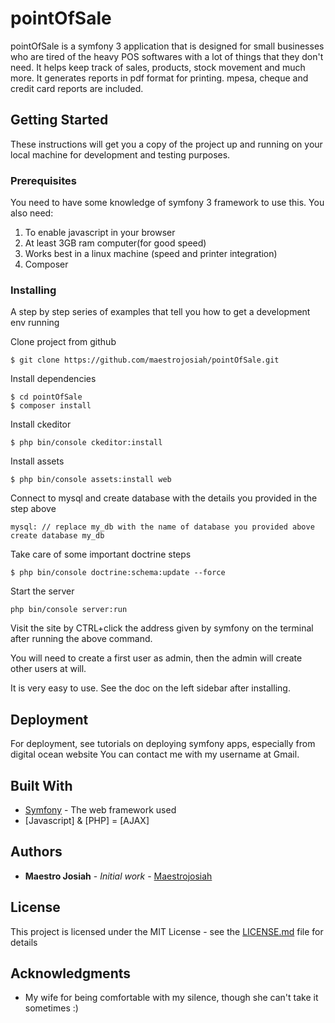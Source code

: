 # pointOfSale

pointOfSale is a symfony 3 application that is designed for small businesses who are tired of the heavy POS softwares with a lot of things that they don't need. It helps keep track of sales, products, stock movement and much more. It generates reports in pdf format for printing. mpesa, cheque and credit card reports are included.

## Getting Started

These instructions will get you a copy of the project up and running on your local machine for development and testing purposes.

### Prerequisites

You need to have some knowledge of symfony 3 framework to use this.
You also need:
1. To enable javascript in your browser
2. At least 3GB ram computer(for good speed)
3. Works best in a linux machine (speed and printer integration)
4. Composer


### Installing

A step by step series of examples that tell you how to get a development env running

Clone project from github

```
$ git clone https://github.com/maestrojosiah/pointOfSale.git
```

Install dependencies

```
$ cd pointOfSale
$ composer install
```

Install ckeditor

```
$ php bin/console ckeditor:install
```

Install assets

```
$ php bin/console assets:install web
```

Connect to mysql and create database with the details you provided in the step above

```
mysql: // replace my_db with the name of database you provided above
create database my_db 
```

Take care of some important doctrine steps

```
$ php bin/console doctrine:schema:update --force
```

Start the server

```
php bin/console server:run
```

Visit the site by CTRL+click the address given by symfony on the terminal after running the above command.

You will need to create a first user as admin, then the admin will create other users at will.

It is very easy to use. See the doc on the left sidebar after installing.


## Deployment

For deployment, see tutorials on deploying symfony apps, especially from digital ocean website
You can contact me with my username at Gmail.

## Built With

* [Symfony](http://symfony.com/doc/current/index.html) - The web framework used
* [Javascript] & [PHP] = [AJAX]


## Authors

* **Maestro Josiah** - *Initial work* - [Maestrojosiah](https://github.com/maestrojosiah)

## License

This project is licensed under the MIT License - see the [LICENSE.md](LICENSE.md) file for details

## Acknowledgments

* My wife for being comfortable with my silence, though she can't take it sometimes :)
